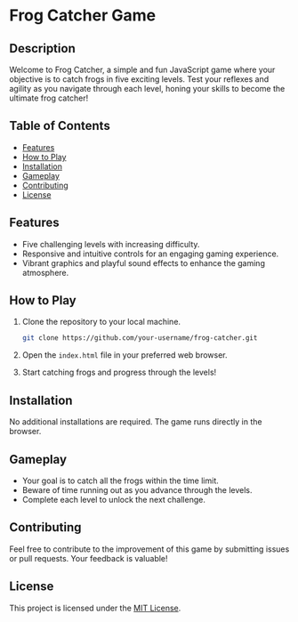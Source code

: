 # Frog Catcher Game

## Description

Welcome to Frog Catcher, a simple and fun JavaScript game where your objective is to catch frogs in five exciting levels. Test your reflexes and agility as you navigate through each level, honing your skills to become the ultimate frog catcher!

## Table of Contents

- [Features](#features)
- [How to Play](#how-to-play)
- [Installation](#installation)
- [Gameplay](#gameplay)
- [Contributing](#contributing)
- [License](#license)

## Features

- Five challenging levels with increasing difficulty.
- Responsive and intuitive controls for an engaging gaming experience.
- Vibrant graphics and playful sound effects to enhance the gaming atmosphere.

## How to Play

1. Clone the repository to your local machine.
    ```bash
    git clone https://github.com/your-username/frog-catcher.git
    ```

2. Open the `index.html` file in your preferred web browser.

3. Start catching frogs and progress through the levels!

## Installation

No additional installations are required. The game runs directly in the browser.

## Gameplay

- Your goal is to catch all the frogs within the time limit.
- Beware of time running out as you advance through the levels.
- Complete each level to unlock the next challenge.

## Contributing

Feel free to contribute to the improvement of this game by submitting issues or pull requests. Your feedback is valuable!

## License

This project is licensed under the [MIT License](LICENSE).
